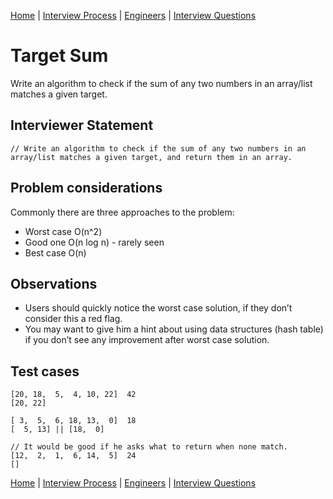 [Home](../../../../README.md) |
[Interview Process](../../../README.md) |
[Engineers](../../README.md) |
[Interview Questions](../../interview-questions.md)

# Target Sum

Write an algorithm to check if the sum of any two numbers in an array/list matches a given target.

## Interviewer Statement
```
// Write an algorithm to check if the sum of any two numbers in an array/list matches a given target, and return them in an array.
```

## Problem considerations

Commonly there are three approaches to the problem:

- Worst case O(n^2)
- Good one   O(n log n) - rarely seen
- Best case  O(n)


## Observations
- Users should quickly notice the worst case solution, if they don’t consider this a red flag.
- You may want to give him a hint about using data structures (hash table) if you don’t see any improvement after worst case solution.


## Test cases
```
[20, 18,  5,  4, 10, 22]  42  
[20, 22]

[ 3,  5,  6, 18, 13,  0]  18
[  5, 13] || [18,  0]

// It would be good if he asks what to return when none match.
[12,  2,  1,  6, 14,  5]  24
[]
```

[Home](../../../../README.md) |
[Interview Process](../../../README.md) |
[Engineers](../../README.md) |
[Interview Questions](../../interview-questions.md)
